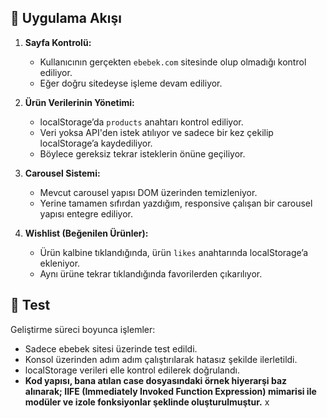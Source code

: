 ## 🔧 Uygulama Akışı

1. **Sayfa Kontrolü:**
   - Kullanıcının gerçekten `ebebek.com` sitesinde olup olmadığı kontrol ediliyor.
   - Eğer doğru sitedeyse işleme devam ediliyor.

2. **Ürün Verilerinin Yönetimi:**
   - localStorage’da `products` anahtarı kontrol ediliyor.
   - Veri yoksa API'den istek atılıyor ve sadece bir kez çekilip localStorage’a kaydediliyor.
   - Böylece gereksiz tekrar isteklerin önüne geçiliyor.

3. **Carousel Sistemi:**
   - Mevcut carousel yapısı DOM üzerinden temizleniyor.
   - Yerine tamamen sıfırdan yazdığım, responsive çalışan bir carousel yapısı entegre ediliyor.

4. **Wishlist (Beğenilen Ürünler):**
   - Ürün kalbine tıklandığında, ürün `likes` anahtarında localStorage’a ekleniyor.
   - Aynı ürüne tekrar tıklandığında favorilerden çıkarılıyor.

## 🧪 Test
Geliştirme süreci boyunca işlemler:
- Sadece ebebek sitesi üzerinde test edildi.
- Konsol üzerinden adım adım çalıştırılarak hatasız şekilde ilerletildi.
- localStorage verileri elle kontrol edilerek doğrulandı.
- **Kod yapısı, bana atılan case dosyasındaki örnek hiyerarşi baz alınarak; IIFE (Immediately Invoked Function Expression) mimarisi ile modüler ve izole fonksiyonlar şeklinde oluşturulmuştur.**
x